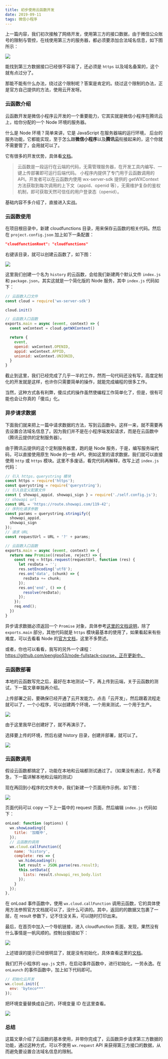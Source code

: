 ```yaml
---
title: 初步使用云函数开发
date: 2019-09-11
tags: 微信小程序
---
```


上一篇内容，我们初次接触了网络开发，使用第三方的接口数据，由于微信公众账号的限制与管控，在线使用第三方的服务器，都必须要添加合法域名信息，如下图所示：

![](/image/collection/miniprogram/2019-09-10-21-57-45.png)

能找到第三方数据接口已经很不容易了，还必须是 `https` 以及域名备案的，这个就有点过分了。

那能不能有什么办法，绕过这个限制呢？答案是肯定的。绕过这个限制的办法，正是官方自己提供的方法，使用云开发呀。

### 云函数介绍
云函数开发是微信小程序云开发的一个重要能力，它其实就是微信小程序在腾讯云上，给你分配的一个 Node 环境的服务器。

什么是 Node 环境？简单来讲，它是 JavaScript 在服务器端的运行环境， 后台的服务功能，它都能实现，至于怎么跟**微信小程序**以及**腾讯云**衔接起来的，这个你就不需要管了，会用就可以了。

它有很多的开发优势，具体看[文档](https://developers.weixin.qq.com/miniprogram/dev/wxcloud/basis/getting-started.html)。

>  云函数是一段运行在云端的代码，无需管理服务器，在开发工具内编写、一键上传部署即可运行后端代码。
> 小程序内提供了专门用于云函数调用的 API。开发者可以在云函数内使用 wx-server-sdk 提供的 getWXContext 方法获取到每次调用的上下文（appid、openid 等），无需维护复杂的鉴权机制，即可获取天然可信任的用户登录态（openid）。

基础内容不多介绍了，直接进入实战。

### 云函数使用
在项目根目录中，新建 cloudfunctions 目录，用来保存云函数的相关代码。然后在 `project.config.json` 加上如下一条配置：

```json
"cloudfunctionRoot": "cloudfunctions"
```

右键该目录，就可以创建云函数了，如下图：

![](/image/collection/miniprogram/2019-09-11-18-01-55.png)

这里我们创建一个名为 `history` 的云函数，会给我们新建两个默认文件 `index.js` 和 `package.json`，其实这就是一个简化版的 Node 服务，其中 `index.js` 代码如下：

```js
// 云函数入口文件
const cloud = require('wx-server-sdk')

cloud.init()

// 云函数入口函数
exports.main = async (event, context) => {
  const wxContext = cloud.getWXContext()

  return {
    event,
    openid: wxContext.OPENID,
    appid: wxContext.APPID,
    unionid: wxContext.UNIONID,
  }
}
```

截止到这里，我们已经完成了几乎一半的工作，然而一句代码还没有写，高度定制化的开发就是这样，也许你只需要简单的操作，就能完成编程的很多工作。

当然，这种方式各有利弊，傻瓜式的操作虽然使编程工作简单化了，但是，很有可能也会让你真的「傻瓜」化。

### 异步请求数据
下面我们就来把上一篇中请求数据的方法，写到云函数中。这样一来，就不需要再去设置合法域名信息了。因为我们并不是在小程序端发起请求，而是在云函数中（腾讯云提供的定制服务器）。

由于腾讯云提供的这个定制服务器里，跑的是 Node 服务，于是，编写服务端代码，可以直接使用原生 Node 的一些 API，例如这里的请求数据，我们就可以直接使用 `http` 或 `https` 模块。这里不多废话，看完代码再解释，改写上述 `index.js` 代码：

```js
// 引入 https，querystring 模块
const https = require('https');
const querystring = require('querystring');
// 引入自定义配置文件
const { showapi_appid, showapi_sign } = require('./self.config.js');
// showapi url
const URL = 'https://route.showapi.com/119-42';
// 序列化请求参数
const params = querystring.stringify({
  showapi_appid,
  showapi_sign
});
// 请求 URL
const requestUrl = URL + '?' + params;

// 云函数入口函数
exports.main = async (event, context) => {
  return new Promise((resolve, reject) => {
    const req = https.request(requestUrl, function (res) {
      let resData = '';
      res.setEncoding('utf8');
      res.on('data', (chunk) => {
        resData += chunk;
      });
      res.on('end', () => {
        resolve(resData);
      });
    });
    req.end();
  })
}
```

异步请求数据必须返回一个 `Promise` 对象，具体参考[这里的文档说明](https://developers.weixin.qq.com/miniprogram/dev/wxcloud/guide/functions/async.html)，除了 `exports.main` 部分，其他代码就是 `https` 模块最基本的使用了，如果看起来有些难度，可以去看看 Node 的[官方文档](http://nodejs.cn/api/)，这里不多赘述。

或者，你也可以看看，我写的另外一个课程：https://github.com/pengloo53/node-fullstack-course，正在更新中。

### 云函数部署
本地的云函数写完之后，最好在本地测试一下，再上传到云端，关于云函数的测试，下一篇文章单独再介绍。

上传部署之前，要确保已经开通了云开发能力，点击「云开发」，然后跟着流程走就可以了，一个小程序，可以创建两个环境，一个用来测试，一个用于生产。

![](/image/collection/miniprogram/2019-09-11-15-37-41.png)

由于这里我早已创建好了，就不再演示了。

选择要上传的环境，然后右键 history 目录，创建并部署，就可以了。

![](/image/collection/miniprogram/2019-09-11-15-42-48.png)

### 云函数调用
假设云函数都搞定了，功能在本地和云端都测试通过了。（如果没有通过，先不着急，下一篇详解本地和云端的测试）

现在再回到小程序的文件夹中，我们新建一个页面用作示例，如下图：

![](/image/collection/miniprogram/2019-09-11-17-09-04.png)

页面代码可以 copy 一下上一篇中的 request 页面，然后编辑 `index.js` 代码如下：

```js
onLoad: function (options) {
  wx.showLoading({
    title: '加载中',
  });
  // 云函数的调用
  wx.cloud.callFunction({
    name: 'history',
    complete: res => {
      wx.hideLoading();
      let result = JSON.parse(res.result);
      this.setData({
        lists: result.showapi_res_body.list
      });
    }
  });
},
```

在 onLoad 事件函数中，使用 `wx.cloud.callFunction` 调用云函数，它的具体使用方法参照官方文档就可以了，没什么可讲的。其中，返回的的数据又包裹了一层，在 result 参数下，记不住没关系，可以随时打印出来。

最后，在首页中加入一个导航链接，进入 cloudfunction 页面，发现，果然没有什么事情是一帆风顺的。控制台报错如下：

![](/image/collection/miniprogram/2019-09-11-17-37-02.png)

上述错误的提示已经很明显了，就是没有初始化，具体查看这里的[文档](https://developers.weixin.qq.com/miniprogram/dev/wxcloud/guide/init.html)。

我们打开小程序的 `app.js` 文件，在启动事件函数中，进行初始化，一劳永逸。在 `onLaunch` 的事件函数中，加上如下代码即可。

```js
// 初始化云开发
wx.cloud.init({
  env: 'byteco***'
});
```

把环境变量替换成自己的，环境变量 ID 在这里查看。

![](/image/collection/miniprogram/2019-09-11-17-42-45.png)

### 总结
这篇文章介绍了云函数的基本使用，并带你完成了，云函数异步请求第三方数据的功能，通过这种方式，可以不使用 `wx.request` API 来获得第三方接口的数据，从而避免要设置合法域名信息的限制。
